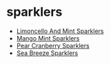# sparklers

 * [Limoncello And Mint Sparklers](../../index/l/limoncello-and-mint-sparklers-232652.json)
 * [Mango Mint Sparklers](../../index/m/mango-mint-sparklers-232342.json)
 * [Pear Cranberry Sparklers](../../index/p/pear-cranberry-sparklers-51136800.json)
 * [Sea Breeze Sparklers](../../index/s/sea-breeze-sparklers-201081.json)
